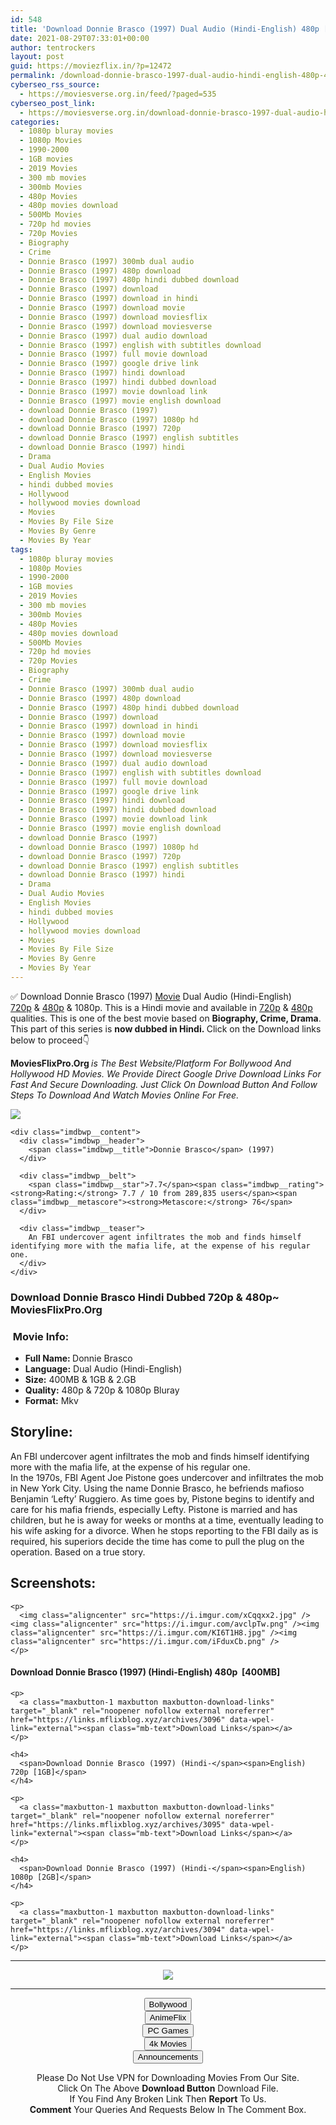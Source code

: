 ```yaml
---
id: 548
title: 'Download Donnie Brasco (1997) Dual Audio (Hindi-English) 480p [400MB] || 720p [1GB] || 1080p [2GB]'
date: 2021-08-29T07:33:01+00:00
author: tentrockers
layout: post
guid: https://moviezflix.in/?p=12472
permalink: /download-donnie-brasco-1997-dual-audio-hindi-english-480p-400mb-720p-1gb-1080p-2gb/
cyberseo_rss_source:
  - https://moviesverse.org.in/feed/?paged=535
cyberseo_post_link:
  - https://moviesverse.org.in/download-donnie-brasco-1997-dual-audio-hindi-english-480p-720p-1080p/
categories:
  - 1080p bluray movies
  - 1080p Movies
  - 1990-2000
  - 1GB movies
  - 2019 Movies
  - 300 mb movies
  - 300mb Movies
  - 480p Movies
  - 480p movies download
  - 500Mb Movies
  - 720p hd movies
  - 720p Movies
  - Biography
  - Crime
  - Donnie Brasco (1997) 300mb dual audio
  - Donnie Brasco (1997) 480p download
  - Donnie Brasco (1997) 480p hindi dubbed download
  - Donnie Brasco (1997) download
  - Donnie Brasco (1997) download in hindi
  - Donnie Brasco (1997) download movie
  - Donnie Brasco (1997) download moviesflix
  - Donnie Brasco (1997) download moviesverse
  - Donnie Brasco (1997) dual audio download
  - Donnie Brasco (1997) english with subtitles download
  - Donnie Brasco (1997) full movie download
  - Donnie Brasco (1997) google drive link
  - Donnie Brasco (1997) hindi download
  - Donnie Brasco (1997) hindi dubbed download
  - Donnie Brasco (1997) movie download link
  - Donnie Brasco (1997) movie english download
  - download Donnie Brasco (1997)
  - download Donnie Brasco (1997) 1080p hd
  - download Donnie Brasco (1997) 720p
  - download Donnie Brasco (1997) english subtitles
  - download Donnie Brasco (1997) hindi
  - Drama
  - Dual Audio Movies
  - English Movies
  - hindi dubbed movies
  - Hollywood
  - hollywood movies download
  - Movies
  - Movies By File Size
  - Movies By Genre
  - Movies By Year
tags:
  - 1080p bluray movies
  - 1080p Movies
  - 1990-2000
  - 1GB movies
  - 2019 Movies
  - 300 mb movies
  - 300mb Movies
  - 480p Movies
  - 480p movies download
  - 500Mb Movies
  - 720p hd movies
  - 720p Movies
  - Biography
  - Crime
  - Donnie Brasco (1997) 300mb dual audio
  - Donnie Brasco (1997) 480p download
  - Donnie Brasco (1997) 480p hindi dubbed download
  - Donnie Brasco (1997) download
  - Donnie Brasco (1997) download in hindi
  - Donnie Brasco (1997) download movie
  - Donnie Brasco (1997) download moviesflix
  - Donnie Brasco (1997) download moviesverse
  - Donnie Brasco (1997) dual audio download
  - Donnie Brasco (1997) english with subtitles download
  - Donnie Brasco (1997) full movie download
  - Donnie Brasco (1997) google drive link
  - Donnie Brasco (1997) hindi download
  - Donnie Brasco (1997) hindi dubbed download
  - Donnie Brasco (1997) movie download link
  - Donnie Brasco (1997) movie english download
  - download Donnie Brasco (1997)
  - download Donnie Brasco (1997) 1080p hd
  - download Donnie Brasco (1997) 720p
  - download Donnie Brasco (1997) english subtitles
  - download Donnie Brasco (1997) hindi
  - Drama
  - Dual Audio Movies
  - English Movies
  - hindi dubbed movies
  - Hollywood
  - hollywood movies download
  - Movies
  - Movies By File Size
  - Movies By Genre
  - Movies By Year
---
```

<div class="thecontent clearfix">
  <p>
    ✅ Download Donnie Brasco (1997) <a href="https://moviesverse.org.in/category/movies/" data-wpel-link="internal">Movie</a> Dual Audio (Hindi-English) <a href="https://moviesverse.org.in/720p-movies/" data-wpel-link="internal">720p</a>&nbsp;&&nbsp;<a href="https://moviesverse.org.in/480p-movies/" data-wpel-link="internal">480p</a> & 1080p. This is a Hindi movie and available in <a href="https://moviesverse.org.in/720p-movies/" data-wpel-link="internal">720p</a>&nbsp;&&nbsp;<a href="https://moviesverse.org.in/480p-movies/" data-wpel-link="internal">480p</a> qualities. This is one of the best movie based on <strong>Biography, Crime, Drama</strong>. This part of this series is <strong>now dubbed in <span>Hindi.&nbsp;</span></strong><span>Click on the Download links below to proceed👇</span>
  </p>
  
  <p>
    <strong><span>MoviesFlixPro.Org&nbsp;</span></strong><em>is The Best Website/Platform For Bollywood And Hollywood HD Movies. We Provide Direct Google Drive Download Links For Fast And Secure Downloading. Just Click On Download Button And Follow Steps To&nbsp;Download And Watch Movies Online For Free.</em>
  </p>
  
  <div class="imdbwp imdbwp--movie dark">
    <div class="imdbwp__thumb">
      <a class="imdbwp__link" target="_blank" title="Donnie Brasco" href="https://www.imdb.com/title/tt0119008/" rel="nofollow external noopener noreferrer" data-wpel-link="external"><img class="imdbwp__img" src="https://m.media-amazon.com/images/M/MV5BYzMzMDZkYWEtODIzNS00YjI3LTkxNTktOWEyZGM3ZWI2MWM4XkEyXkFqcGdeQXVyNzkwMjQ5NzM@._V1_SX300.jpg" /></a>
    </div>
    
    <div class="imdbwp__content">
      <div class="imdbwp__header">
        <span class="imdbwp__title">Donnie Brasco</span> (1997)
      </div>
      
      <div class="imdbwp__belt">
        <span class="imdbwp__star">7.7</span><span class="imdbwp__rating"><strong>Rating:</strong> 7.7 / 10 from 289,835 users</span><span class="imdbwp__metascore"><strong>Metascore:</strong> 76</span>
      </div>
      
      <div class="imdbwp__teaser">
        An FBI undercover agent infiltrates the mob and finds himself identifying more with the mafia life, at the expense of his regular one.
      </div>
    </div>
  </div>
  
  <h3>
    <span>Download Donnie Brasco Hindi Dubbed 720p & 480p~ MoviesFlixPro.Org</span>
  </h3>
  
  <h3>
    <span>&nbsp;Movie Info:&nbsp;</span>
  </h3>
  
  <ul>
    <li>
      <strong>Full Name: </strong>Donnie Brasco
    </li>
    <li>
      <strong>Language:</strong> Dual Audio (Hindi-English)
    </li>
    <li>
      <strong>Size:</strong> 400MB & 1GB & 2.GB
    </li>
    <li>
      <strong>Quality:</strong> 480p & 720p & 1080p Bluray
    </li>
    <li>
      <strong>Format:</strong>&nbsp;Mkv
    </li>
  </ul>
  
  <h2>
    <span>Storyline:</span>
  </h2>
  
  <div class="summary_text">
    An FBI undercover agent infiltrates the mob and finds himself identifying more with the mafia life, at the expense of his regular one.
  </div>
  
  <div>
    In the 1970s, FBI Agent Joe Pistone goes undercover and infiltrates the mob in New York City. Using the name Donnie Brasco, he befriends mafioso Benjamin ‘Lefty’ Ruggiero. As time goes by, Pistone begins to identify and care for his mafia friends, especially Lefty. Pistone is married and has children, but he is away for weeks or months at a time, eventually leading to his wife asking for a divorce. When he stops reporting to the FBI daily as is required, his superiors decide the time has come to pull the plug on the operation. Based on a true story.
  </div>
  
  <div class="summary_text">
    <h2>
      <span>Screenshots:</span>
    </h2>
    
    <p>
      <img class="aligncenter" src="https://i.imgur.com/xCqqxx2.jpg" /><img class="aligncenter" src="https://i.imgur.com/avclpTw.png" /><img class="aligncenter" src="https://i.imgur.com/KI6T1H8.jpg" /><img class="aligncenter" src="https://i.imgur.com/iFduxCb.png" />
    </p>
  </div>
  
  <div class="inline canwrap">
    <h4>
      <span>Download Donnie Brasco (1997) (Hindi-English) </span><span>480p&nbsp; [400MB]</span>
    </h4>
    
    <p>
      <a class="maxbutton-1 maxbutton maxbutton-download-links" target="_blank" rel="noopener nofollow external noreferrer" href="https://links.mflixblog.xyz/archives/3096" data-wpel-link="external"><span class="mb-text">Download Links</span></a>
    </p>
    
    <h4>
      <span>Download Donnie Brasco (1997) (Hindi-</span><span>English) 720p [1GB]</span>
    </h4>
    
    <p>
      <a class="maxbutton-1 maxbutton maxbutton-download-links" target="_blank" rel="noopener nofollow external noreferrer" href="https://links.mflixblog.xyz/archives/3095" data-wpel-link="external"><span class="mb-text">Download Links</span></a>
    </p>
    
    <h4>
      <span>Download Donnie Brasco (1997) (Hindi-</span><span>English) 1080p [2GB]</span>
    </h4>
    
    <p>
      <a class="maxbutton-1 maxbutton maxbutton-download-links" target="_blank" rel="noopener nofollow external noreferrer" href="https://links.mflixblog.xyz/archives/3094" data-wpel-link="external"><span class="mb-text">Download Links</span></a>
    </p>
  </div>
</div>

<center>
  </p> 
  
  <hr />
  
  <p>
    <a href="http://gdrivepro.xyz/join.php" data-wpel-link="external" target="_blank" rel="nofollow external noopener noreferrer"><img src="https://i.imgur.com/FhMdWdW.png" /></a>
  </p>
  
  <hr />
  
  <p>
    <a href="https://dogemovies.xyz" target="_blank" data-wpel-link="external" rel="nofollow external noopener noreferrer"><button class="button button5">Bollywood</button></a><br /> <a href="https://animeflix.in" target="_blank" data-wpel-link="external" rel="nofollow external noopener noreferrer"><button class="button button5">AnimeFlix</button></a><br /> <a href="https://gamesflix.net/" target="_blank" data-wpel-link="external" rel="nofollow external noopener noreferrer"><button class="button button5">PC Games</button></a><br /> <a href="https://uhdmovies.in" target="_blank" data-wpel-link="external" rel="nofollow external noopener noreferrer"><button class="button button5">4k Movies</button></a><br /> <a href="https://moviesverse.org.in/announcements/" target="_blank" data-wpel-link="internal" rel="noopener"><button class="button button5">Announcements</button></a>
  </p>
  
  <div class="alert alert-danger">
    Please Do Not Use VPN for Downloading Movies From Our Site.
  </div>
  
  <div class="alert alert-success">
    Click On The Above <strong>Download Button</strong> Download File.
  </div>
  
  <div class="alert alert-warning">
    If You Find Any Broken Link Then <strong>Report</strong> To Us.
  </div>
  
  <div class="alert alert-info">
    <strong>Comment</strong> Your Queries And Requests Below In The Comment Box.
  </div>
  
  <p>
    </center>
  </p>